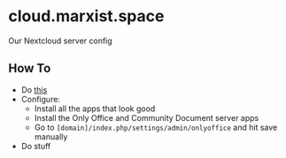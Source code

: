 # cloud.marxist.space

Our Nextcloud server config

## How To

* Do [this](https://www.digitalocean.com/community/tutorials/how-to-install-and-configure-nextcloud-on-ubuntu-20-04)
* Configure:
  * Install all the apps that look good
  * Install the Only Office and Community Document server apps
  * Go to `[domain]/index.php/settings/admin/onlyoffice` and hit save manually
* Do stuff
